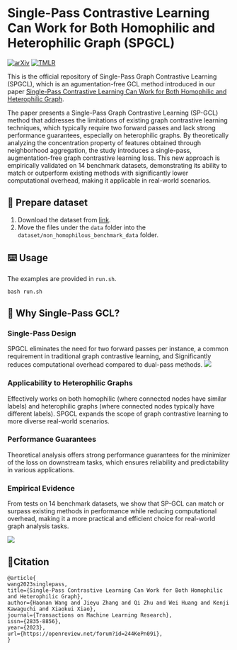 # Single-Pass Contrastive Learning Can Work for Both Homophilic and Heterophilic Graph (SPGCL)

[![arXiv](https://img.shields.io/badge/arXiv-2212.13350-b31b1b.svg)](https://arxiv.org/abs/2212.13350)
[![TMLR](https://img.shields.io/badge/OpenReview-8A2BE2.svg)](https://openreview.net/forum?id=244KePn09i&noteId=ea3TPPeLws)

This is the official repository of Single-Pass Graph Contrastive Learning (SPGCL), which is an agumentation-free GCL method introduced in our paper [Single-Pass Contrastive Learning Can Work for Both Homophilic and Heterophilic Graph](https://arxiv.org/abs/2211.10890).

The paper presents a Single-Pass Graph Contrastive Learning (SP-GCL) method that addresses the limitations of existing graph contrastive learning techniques, which typically require two forward passes and lack strong performance guarantees, especially on heterophilic graphs. By theoretically analyzing the concentration property of features obtained through neighborhood aggregation, the study introduces a single-pass, augmentation-free graph contrastive learning loss. This new approach is empirically validated on 14 benchmark datasets, demonstrating its ability to match or outperform existing methods with significantly lower computational overhead, making it applicable in real-world scenarios​​.





## :wrench: Prepare dataset
1. Download the dataset from [link](https://github.com/CUAI/Non-Homophily-Large-Scale).
2. Move the files under the `data` folder into the `dataset/non_homophilous_benchmark_data` folder.

## :keyboard: Usage
The examples are provided in `run.sh`.

``
bash run.sh
``


## :open_book: Why Single-Pass GCL?

### Single-Pass Design
SPGCL eliminates the need for two forward passes per instance, a common requirement in traditional graph contrastive learning, and Significantly reduces computational overhead compared to dual-pass methods.
![]([https://github.com/RAIVNLab/sugar-crepe/blob/main/assets/sugarcrepe_eval.png](https://github.com/haonan3/SPGCL/blob/main/results/SPGCL_pipeline.png)?raw=true)

### Applicability to Heterophilic Graphs
Effectively works on both homophilic (where connected nodes have similar labels) and heterophilic graphs (where connected nodes typically have different labels). SPGCL expands the scope of graph contrastive learning to more diverse real-world scenarios.

### Performance Guarantees
Theoretical analysis offers strong performance guarantees for the minimizer of the loss on downstream tasks, which ensures reliability and predictability in various applications.

### Empirical Evidence 
From tests on 14 benchmark datasets, we show that SP-GCL can match or surpass existing methods in performance while reducing computational overhead, making it a more practical and efficient choice for real-world graph analysis tasks​​.

![]([https://github.com/RAIVNLab/sugar-crepe/blob/main/assets/sugarcrepe_eval.png](https://github.com/haonan3/SPGCL/blob/main/results/SPGCL_exp.png)?raw=true)


## :paperclip:Citation

```
@article{
wang2023singlepass,
title={Single-Pass Contrastive Learning Can Work for Both Homophilic and Heterophilic Graph},
author={Haonan Wang and Jieyu Zhang and Qi Zhu and Wei Huang and Kenji Kawaguchi and Xiaokui Xiao},
journal={Transactions on Machine Learning Research},
issn={2835-8856},
year={2023},
url={https://openreview.net/forum?id=244KePn09i},
}
```
